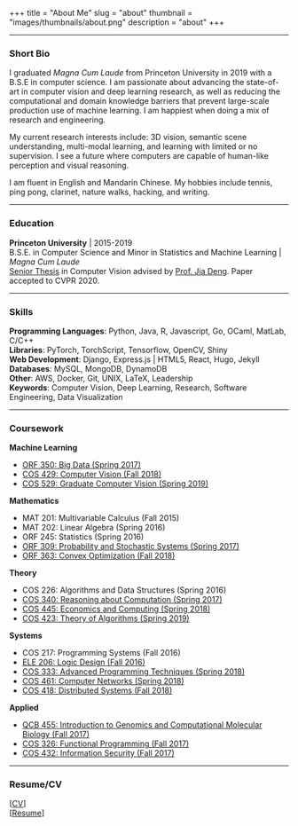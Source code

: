 +++
title = "About Me"
slug = "about"
thumbnail = "images/thumbnails/about.png"
description = "about"
+++

---------------------------
### Short Bio
I graduated *Magna Cum Laude* from Princeton University in 2019 with a B.S.E in computer science. I am passionate about advancing the state-of-art in computer vision and deep learning research, as well as reducing the computational and domain knowledge barriers that prevent large-scale production use of machine learning. I am happiest when doing a mix of research and engineering.

My current research interests include: 3D vision, semantic scene understanding, multi-modal learning, and learning with limited or no supervision. I see a future where computers are capable of human-like perception and visual reasoning.

I am fluent in English and Mandarin Chinese. My hobbies include tennis, ping pong, clarinet, nature walks, hacking, and writing.

---------------------------
### Education
**Princeton University** | 2015-2019  
B.S.E. in Computer Science and Minor in Statistics and Machine Learning | *Magna Cum Laude*  
[Senior Thesis](https://dataspace.princeton.edu/jspui/handle/88435/dsp01cj82kb153) in Computer Vision advised by [Prof. Jia Deng](http://www.cs.princeton.edu/~jiadeng/). Paper accepted to CVPR 2020.

---------------------------

### Skills
**Programming Languages**: Python, Java, R, Javascript, Go, OCaml, MatLab, C/C++  
**Libraries**: PyTorch, TorchScript, Tensorflow, OpenCV, Shiny  
**Web Development**: Django, Express.js | HTML5, React, Hugo, Jekyll  
**Databases**: MySQL, MongoDB, DynamoDB  
**Other**: AWS, Docker, Git, UNIX, LaTeX, Leadership  
**Keywords**: Computer Vision, Deep Learning, Research, Software Engineering, Data Visualization

---------------------------
### Coursework
**Machine Learning**  
- [ORF 350: Big Data (Spring 2017)](https://github.com/dfan/orf350)  
- [COS 429: Computer Vision (Fall 2018)](https://www.cs.princeton.edu/courses/archive/fall18/cos429/)  
- [COS 529: Graduate Computer Vision (Spring 2019)](https://www.cs.princeton.edu/courses/archive/spring19/cos529/)  

**Mathematics**  
- MAT 201: Multivariable Calculus (Fall 2015)  
- MAT 202: Linear Algebra (Spring 2016)  
- ORF 245: Statistics (Spring 2016)  
- [ORF 309: Probability and Stochastic Systems (Spring 2017)](https://registrar.princeton.edu/course-offerings/course_details.xml?courseid=007999&term=1194)  
- [ORF 363: Convex Optimization (Fall 2018)](http://aaa.princeton.edu/orf363)  

**Theory**  
- COS 226: Algorithms and Data Structures (Spring 2016)  
- [COS 340: Reasoning about Computation (Spring 2017)](https://www.cs.princeton.edu/courses/archive/spring17/cos340/)  
- [COS 445: Economics and Computing (Spring 2018)](https://www.cs.princeton.edu/~smattw/Teaching/cos445sp18.htm)  
- [COS 423: Theory of Algorithms (Spring 2019)](https://www.cs.princeton.edu/courses/archive/spring19/cos423/)  

**Systems**  
- COS 217: Programming Systems (Fall 2016)  
- [ELE 206: Logic Design (Fall 2016)](https://registrar.princeton.edu/course-offerings/course_details.xml?courseid=002463&term=1172)  
- [COS 333: Advanced Programming Techniques (Spring 2018)](https://www.cs.princeton.edu/courses/archive/spring18/cos333/)  
- [COS 461: Computer Networks (Spring 2018)](https://www.cs.princeton.edu/courses/archive/spring18/cos461/)  
- [COS 418: Distributed Systems (Fall 2018)](https://www.cs.princeton.edu/courses/archive/fall18/cos418/)  

**Applied**  
- [QCB 455: Introduction to Genomics and Computational Molecular Biology (Fall 2017)](https://registrar.princeton.edu/course-offerings/course_details.xml?courseid=010185&term=1182)  
- [COS 326: Functional Programming (Fall 2017)](https://www.cs.princeton.edu/courses/archive/fall17/cos326/)  
- [COS 432: Information Security (Fall 2017)](https://www.cs.princeton.edu/courses/archive/fall17/cos432/)  

---------------------------
### Resume/CV
[[CV](pdf/davidfan_cv.pdf)]  
[[Resume](https://www.dropbox.com/s/7j5pc38vmzoqoip/davidfan_public_resume.pdf?dl=0)]